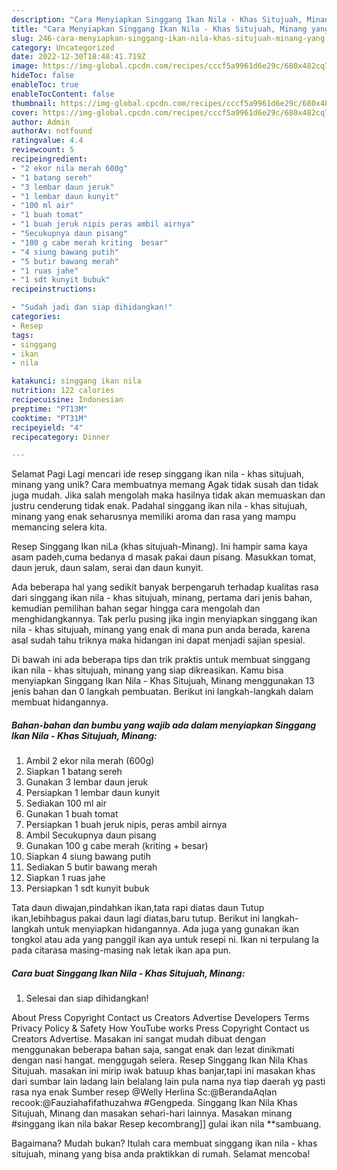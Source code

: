 ```yaml
---
description: "Cara Menyiapkan Singgang Ikan Nila - Khas Situjuah, Minang yang Lezat"
title: "Cara Menyiapkan Singgang Ikan Nila - Khas Situjuah, Minang yang Lezat"
slug: 246-cara-menyiapkan-singgang-ikan-nila-khas-situjuah-minang-yang-lezat
category: Uncategorized
date: 2022-12-30T18:48:41.719Z
image: https://img-global.cpcdn.com/recipes/cccf5a9961d6e29c/680x482cq70/singgang-ikan-nila-khas-situjuah-minang-foto-resep-utama.jpg
hideToc: false
enableToc: true
enableTocContent: false
thumbnail: https://img-global.cpcdn.com/recipes/cccf5a9961d6e29c/680x482cq70/singgang-ikan-nila-khas-situjuah-minang-foto-resep-utama.jpg
cover: https://img-global.cpcdn.com/recipes/cccf5a9961d6e29c/680x482cq70/singgang-ikan-nila-khas-situjuah-minang-foto-resep-utama.jpg
author: Admin
authorAv: notfound
ratingvalue: 4.4
reviewcount: 5
recipeingredient:
- "2 ekor nila merah 600g"
- "1 batang sereh"
- "3 lembar daun jeruk"
- "1 lembar daun kunyit"
- "100 ml air"
- "1 buah tomat"
- "1 buah jeruk nipis peras ambil airnya"
- "Secukupnya daun pisang"
- "100 g cabe merah kriting  besar"
- "4 siung bawang putih"
- "5 butir bawang merah"
- "1 ruas jahe"
- "1 sdt kunyit bubuk"
recipeinstructions:

- "Sudah jadi dan siap dihidangkan!"
categories:
- Resep
tags:
- singgang
- ikan
- nila

katakunci: singgang ikan nila 
nutrition: 122 calories
recipecuisine: Indonesian
preptime: "PT13M"
cooktime: "PT31M"
recipeyield: "4"
recipecategory: Dinner

---
```



Selamat Pagi Lagi mencari ide resep singgang ikan nila - khas situjuah, minang yang unik? Cara membuatnya memang Agak tidak susah dan tidak juga mudah. Jika salah mengolah maka hasilnya tidak akan memuaskan dan justru cenderung tidak enak. Padahal singgang ikan nila - khas situjuah, minang yang enak seharusnya memiliki aroma dan rasa yang mampu memancing selera kita.


Resep Singgang Ikan niLa (khas situjuah-Minang). Ini hampir sama kaya asam padeh,cuma bedanya d masak pakai daun pisang. Masukkan tomat, daun jeruk, daun salam, serai dan daun kunyit.

Ada beberapa hal yang sedikit banyak berpengaruh terhadap kualitas rasa dari singgang ikan nila - khas situjuah, minang, pertama dari jenis bahan, kemudian pemilihan bahan segar hingga cara mengolah dan menghidangkannya. Tak perlu pusing jika ingin menyiapkan singgang ikan nila - khas situjuah, minang yang enak di mana pun anda berada, karena asal sudah tahu triknya maka hidangan ini dapat menjadi sajian spesial.


Di bawah ini ada beberapa tips dan trik praktis untuk membuat singgang ikan nila - khas situjuah, minang yang siap dikreasikan. Kamu bisa menyiapkan Singgang Ikan Nila - Khas Situjuah, Minang menggunakan 13 jenis bahan dan 0 langkah pembuatan. Berikut ini langkah-langkah dalam membuat hidangannya.

<!--inarticleads1-->

##### Bahan-bahan dan bumbu yang wajib ada dalam menyiapkan Singgang Ikan Nila - Khas Situjuah, Minang:

1. Ambil 2 ekor nila merah (600g)
1. Siapkan 1 batang sereh
1. Gunakan 3 lembar daun jeruk
1. Persiapkan 1 lembar daun kunyit
1. Sediakan 100 ml air
1. Gunakan 1 buah tomat
1. Persiapkan 1 buah jeruk nipis, peras ambil airnya
1. Ambil Secukupnya daun pisang
1. Gunakan 100 g cabe merah (kriting + besar)
1. Siapkan 4 siung bawang putih
1. Sediakan 5 butir bawang merah
1. Siapkan 1 ruas jahe
1. Persiapkan 1 sdt kunyit bubuk


Tata daun diwajan,pindahkan ikan,tata rapi diatas daun Tutup ikan,lebihbagus pakai daun lagi diatas,baru tutup. Berikut ini langkah-langkah untuk menyiapkan hidangannya. Ada juga yang gunakan ikan tongkol atau ada yang panggil ikan aya untuk resepi ni. Ikan ni terpulang la pada citarasa masing-masing nak letak ikan apa pun. 

<!--inarticleads2-->

##### Cara buat Singgang Ikan Nila - Khas Situjuah, Minang:


1. Selesai dan siap dihidangkan!

About Press Copyright Contact us Creators Advertise Developers Terms Privacy Policy &amp; Safety How YouTube works Press Copyright Contact us Creators Advertise. Masakan ini sangat mudah dibuat dengan menggunakan beberapa bahan saja, sangat enak dan lezat dinikmati dengan nasi hangat. menggugah selera. Resep Singgang Ikan Nila Khas Situjuah. masakan ini mirip iwak batuup khas banjar,tapi ini masakan khas dari sumbar lain ladang lain belalang lain pula nama nya tiap daerah yg pasti rasa nya enak Sumber resep @Welly Herlina Sc:@BerandaAqlan recook:@Fauziahafifathuzahwa #Gengpeda. Singgang Ikan Nila Khas Situjuah, Minang dan masakan sehari-hari lainnya. Masakan minang #singgang ikan nila bakar Resep kecombrang]] gulai ikan nila **sambuang. 

Bagaimana? Mudah bukan? Itulah cara membuat singgang ikan nila - khas situjuah, minang yang bisa anda praktikkan di rumah. Selamat mencoba!

